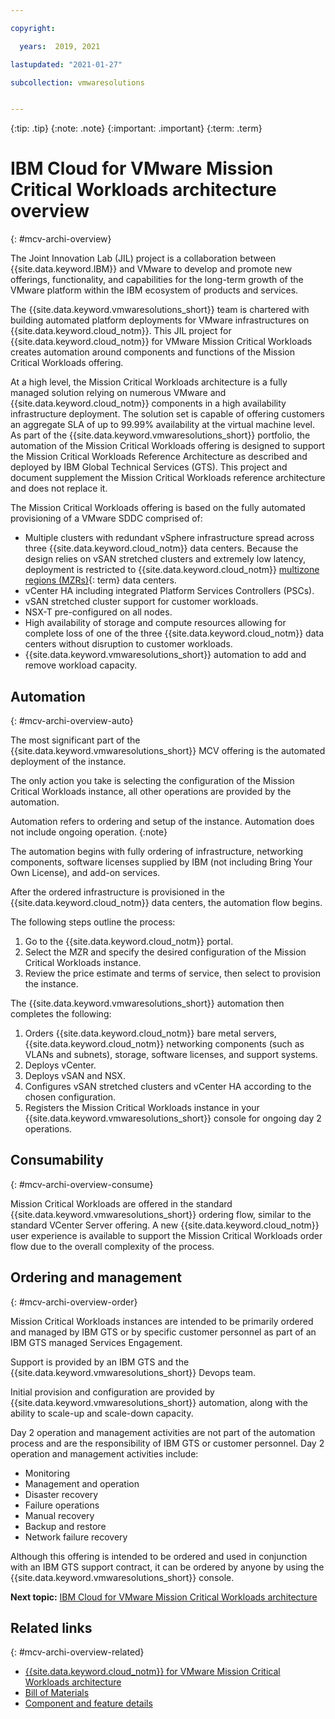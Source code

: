 ```yaml
---

copyright:

  years:  2019, 2021

lastupdated: "2021-01-27"

subcollection: vmwaresolutions


---
```


{:tip: .tip}
{:note: .note}
{:important: .important}
{:term: .term}

# IBM Cloud for VMware Mission Critical Workloads architecture overview
{: #mcv-archi-overview}

The Joint Innovation Lab (JIL) project is a collaboration between {{site.data.keyword.IBM}} and VMware to develop and promote new offerings, functionality, and capabilities for the long-term growth of the VMware platform within the IBM ecosystem of products and services.

The {{site.data.keyword.vmwaresolutions_short}} team is chartered with building automated platform deployments for VMware infrastructures on {{site.data.keyword.cloud_notm}}. This JIL project for {{site.data.keyword.cloud_notm}} for VMware Mission Critical Workloads creates automation around components and functions of the Mission Critical Workloads offering.

At a high level, the Mission Critical Workloads architecture is a fully managed solution relying on numerous VMware and {{site.data.keyword.cloud_notm}} components in a high availability infrastructure deployment. The solution set is capable of offering customers an aggregate SLA of up to 99.99% availability at the virtual machine level.
As part of the {{site.data.keyword.vmwaresolutions_short}} portfolio, the automation of the Mission Critical Workloads offering is designed to support the Mission Critical Workloads Reference Architecture as described and deployed by IBM Global Technical Services (GTS). This project and document supplement the Mission Critical Workloads reference architecture and does not replace it.

The Mission Critical Workloads offering is based on the fully automated provisioning of a VMware SDDC comprised of:

* Multiple clusters with redundant vSphere infrastructure spread across three {{site.data.keyword.cloud_notm}} data centers. Because the design relies on vSAN stretched clusters and extremely low latency, deployment is restricted to {{site.data.keyword.cloud_notm}} [multizone regions (MZRs)](#x9774820){: term} data centers.
* vCenter HA including integrated Platform Services Controllers (PSCs).
* vSAN stretched cluster support for customer workloads.
* NSX-T pre-configured on all nodes.
* High availability of storage and compute resources allowing for complete loss of one of the three {{site.data.keyword.cloud_notm}} data centers without disruption to customer workloads.
* {{site.data.keyword.vmwaresolutions_short}} automation to add and remove workload capacity.

## Automation
{: #mcv-archi-overview-auto}

The most significant part of the {{site.data.keyword.vmwaresolutions_short}} MCV offering is the automated deployment of the instance.

The only action you take is selecting the configuration of the Mission Critical Workloads instance, all other operations are provided by the automation.

Automation refers to ordering and setup of the instance. Automation does not include ongoing operation.
{:note}

The automation begins with fully ordering of infrastructure, networking components, software licenses supplied by IBM (not including Bring Your Own License), and add-on services.

After the ordered infrastructure is provisioned in the {{site.data.keyword.cloud_notm}} data centers, the automation flow begins.

The following steps outline the process:

1. Go to the {{site.data.keyword.cloud_notm}} portal.
2. Select the MZR and specify the desired configuration of the Mission Critical Workloads instance.
3. Review the price estimate and terms of service, then select to provision the instance.

The {{site.data.keyword.vmwaresolutions_short}} automation then completes the following:

1. Orders {{site.data.keyword.cloud_notm}} bare metal servers, {{site.data.keyword.cloud_notm}} networking components (such as VLANs and subnets), storage, software licenses, and support systems.
2. Deploys vCenter.
3. Deploys vSAN and NSX.
4. Configures vSAN stretched clusters and vCenter HA according to the chosen configuration.
5. Registers the Mission Critical Workloads instance in your {{site.data.keyword.vmwaresolutions_short}} console for ongoing day 2 operations.

## Consumability
{: #mcv-archi-overview-consume}

Mission Critical Workloads are offered in the standard {{site.data.keyword.vmwaresolutions_short}} ordering flow, similar to the standard VCenter Server offering. A new {{site.data.keyword.cloud_notm}} user experience is available to support the Mission Critical Workloads order flow due to the overall complexity of the process.

## Ordering and management
{: #mcv-archi-overview-order}

Mission Critical Workloads instances are intended to be primarily ordered and managed by IBM GTS or by specific customer personnel as part of an IBM GTS managed Services Engagement.

Support is provided by an IBM GTS and the {{site.data.keyword.vmwaresolutions_short}} Devops team.

Initial provision and configuration are provided by {{site.data.keyword.vmwaresolutions_short}} automation, along with the ability to scale-up and scale-down capacity.

Day 2 operation and management activities are not part of the automation process and are the responsibility of IBM GTS or customer personnel. Day 2 operation and management activities include:

* Monitoring
* Management and operation
* Disaster recovery
* Failure operations
* Manual recovery
* Backup and restore
* Network failure recovery

Although this offering is intended to be ordered and used in conjunction with an IBM GTS support contract, it can be ordered by anyone by using the {{site.data.keyword.vmwaresolutions_short}} console.

**Next topic:** [IBM Cloud for VMware Mission Critical Workloads architecture](/docs/vmwaresolutions?topic=vmwaresolutions-mcv-archi-design)

## Related links
{: #mcv-archi-overview-related}

* [{{site.data.keyword.cloud_notm}} for VMware Mission Critical Workloads architecture](/docs/vmwaresolutions?topic=vmwaresolutions-mcv-archi-design)
* [Bill of Materials](/docs/vmwaresolutions?topic=vmwaresolutions-mcv-archi-bom)
* [Component and feature details](/docs/vmwaresolutions?topic=vmwaresolutions-mcv-archi-comp)
